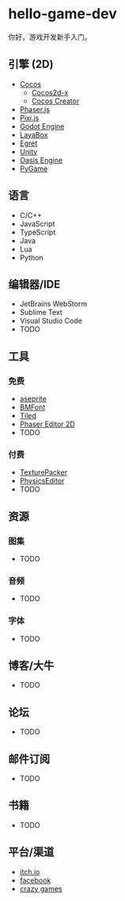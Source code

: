 # hello-game-dev

你好，游戏开发新手入门。

## 引擎 (2D)

- [Cocos](https://www.cocos.com/)
  - [Cocos2d-x](https://www.cocos.com/cocos2d-x)
  - [Cocos Creator](https://www.cocos.com/creator)
- [Phaser.js](https://phaser.io/)
- [Pixi.js](https://pixijs.com/)
- [Godot Engine](https://godotengine.org/)
- [LayaBox](https://www.layabox.com/)
- [Egret](https://www.egret.com/)
- [Unity](https://unity.com/cn)
- [Oasis Engine](https://oasisengine.cn/)
- [PyGame](https://www.pygame.org/)


## 语言

- C/C++
- JavaScript
- TypeScript
- Java
- Lua
- Python

## 编辑器/IDE

- JetBrains WebStorm
- Sublime Text
- Visual Studio Code
- TODO

## 工具

### 免费

- [aseprite](https://www.aseprite.org/docs/sprite-sheet/)
- [BMFont](https://www.angelcode.com/products/bmfont/)
- [Tiled](https://www.mapeditor.org/)
- [Phaser Editor 2D](https://phasereditor2d.com/)
- TODO

### 付费

- [TexturePacker](https://www.codeandweb.com/texturepacker)
- [PhysicsEditor](https://www.codeandweb.com/physicseditor)
- TODO


## 资源

### 图集

- TODO

### 音频

- TODO

### 字体

- TODO


## 博客/大牛

- TODO


## 论坛

- TODO


## 邮件订阅

- TODO


## 书籍

- TODO


## 平台/渠道

- [itch.io](https://itch.io/)
- [facebook](https://www.facebook.com/gaming/play)
- [crazy games](https://www.crazygames.com/)
